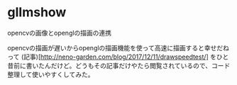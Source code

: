 # glImshow
opencvの画像とopenglの描画の連携

opencvの描画が遅いからopenglの描画機能を使って高速に描画すると幸せだねって
(記事)[http://neno-garden.com/blog/2017/12/11/drawspeedtest/]
をひと昔前に書いたんだけど。どうもその記事だけやたら閲覧されているので、コード整理して使いやすくしてみた。
